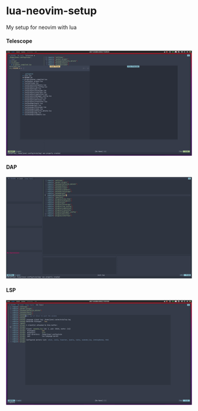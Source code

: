 # lua-neovim-setup

My setup for neovim with lua

#### Telescope

<img src="./img/telescope.png" alt="Telescope interface" />

#### DAP

<img src="./img/dap.png" alt="DAP interface" />

#### LSP

<img src="./img/lsp.png" alt="Lsp installed" />
